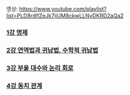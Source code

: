영상: https://www.youtube.com/playlist?list=PLD8rdlfZeJk7ijUM8ckwLLNyDKRD2aQa2

### [1강 명제](/이산-수학/명제,추론,귀납,부울대수/명제.md)

### [2강 연역법과 귀납법, 수학적 귀납법](/이산-수학/명제,추론,귀납,부울대수/연역-귀납.md)

### [3강 부울 대수와 논리 회로](/이산-수학/명제,추론,귀납,부울대수/부울-대수.md)

### [4강 동치 관계](/이산-수학/동치-관계.md)
